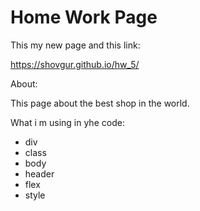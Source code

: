 # Home Work Page
This my new page and this link:

https://shovgur.github.io/hw_5/

About:

This page about the best shop in the world.

What i m using in yhe code:

<ul>
  <li>div</li>
  <li>class</li>
  <li>body</li>
  <li>header</li>
  <li>flex</li>
  <li>style</li>
</ul>

